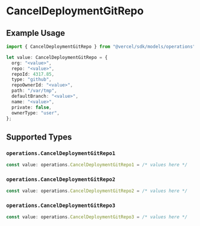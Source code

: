 # CancelDeploymentGitRepo

## Example Usage

```typescript
import { CancelDeploymentGitRepo } from "@vercel/sdk/models/operations";

let value: CancelDeploymentGitRepo = {
  org: "<value>",
  repo: "<value>",
  repoId: 4317.85,
  type: "github",
  repoOwnerId: "<value>",
  path: "/var/tmp",
  defaultBranch: "<value>",
  name: "<value>",
  private: false,
  ownerType: "user",
};
```

## Supported Types

### `operations.CancelDeploymentGitRepo1`

```typescript
const value: operations.CancelDeploymentGitRepo1 = /* values here */
```

### `operations.CancelDeploymentGitRepo2`

```typescript
const value: operations.CancelDeploymentGitRepo2 = /* values here */
```

### `operations.CancelDeploymentGitRepo3`

```typescript
const value: operations.CancelDeploymentGitRepo3 = /* values here */
```

